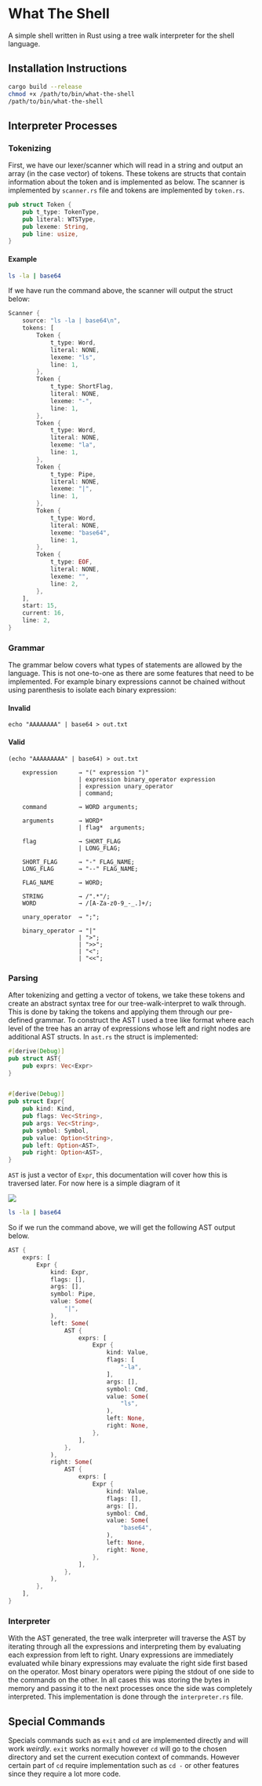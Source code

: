 # What The Shell

A simple shell written in Rust using a tree walk interpreter for the shell language.

## Installation Instructions

```bash
cargo build --release 
chmod +x /path/to/bin/what-the-shell
/path/to/bin/what-the-shell
```

## Interpreter Processes

### Tokenizing

First, we have our lexer/scanner which will read in a string and output an array (in the case vector) of tokens. These tokens are structs that contain information about the token and is implemented as below. The scanner is implemented by `scanner.rs` file and tokens are implemented by `token.rs`.

```rust
pub struct Token {
    pub t_type: TokenType,
    pub literal: WTSType,
    pub lexeme: String,
    pub line: usize,
}
```

#### Example

```bash
ls -la | base64
```
If we have run the command above, the scanner will output the struct below:

```rust
Scanner {
    source: "ls -la | base64\n",
    tokens: [
        Token {
            t_type: Word,
            literal: NONE,
            lexeme: "ls",
            line: 1,
        },
        Token {
            t_type: ShortFlag,
            literal: NONE,
            lexeme: "-",
            line: 1,
        },
        Token {
            t_type: Word,
            literal: NONE,
            lexeme: "la",
            line: 1,
        },
        Token {
            t_type: Pipe,
            literal: NONE,
            lexeme: "|",
            line: 1,
        },
        Token {
            t_type: Word,
            literal: NONE,
            lexeme: "base64",
            line: 1,
        },
        Token {
            t_type: EOF,
            literal: NONE,
            lexeme: "",
            line: 2,
        },
    ],
    start: 15,
    current: 16,
    line: 2,
}
```



### Grammar

The grammar below covers what types of statements are allowed by the language. This is not one-to-one as there are some features that need to be implemented. For example binary expressions cannot be chained without using parenthesis to isolate each binary expression:
#### Invalid
`echo "AAAAAAAA" | base64 > out.txt`
#### Valid
`(echo "AAAAAAAAA" | base64) > out.txt`
```
    expression      → "(" expression ")"
                    | expression binary_operator expression
                    | expression unary_operator
                    | command;

    command         → WORD arguments;

    arguments       → WORD*
                    | flag*  arguments;

    flag            → SHORT_FLAG
                    | LONG_FLAG;

    SHORT_FLAG      → "-" FLAG_NAME;
    LONG_FLAG       → "--" FLAG_NAME;

    FLAG_NAME       → WORD;

    STRING          → /".*"/;
    WORD            → /[A-Za-z0-9_-_.]+/;

    unary_operator  → ";";
    
    binary_operator → "|"
                    | ">";
                    | ">>";
                    | "<";
                    | "<<";
```

### Parsing

After tokenizing and getting a vector of tokens, we take these tokens and create an abstract syntax tree for our tree-walk-interpret to walk through. This is done by taking the tokens and applying them through our pre-defined grammar. To construct the AST I used a tree like format where each level of the tree has an array of expressions whose left and right nodes are additional AST structs. In `ast.rs` the struct is implemented:

```rust
#[derive(Debug)]
pub struct AST{
    pub exprs: Vec<Expr>
}


#[derive(Debug)]
pub struct Expr{
    pub kind: Kind,
    pub flags: Vec<String>,
    pub args: Vec<String>,
    pub symbol: Symbol,
    pub value: Option<String>,
    pub left: Option<AST>,
    pub right: Option<AST>,
}
```

`AST` is just a vector of `Expr`, this documentation will cover how this is traversed later. For now here is a simple diagram of it

![](./images/template.png)

```bash
ls -la | base64
```

So if we run the command above, we will get the following AST output below.



```rust
AST {
    exprs: [
        Expr {
            kind: Expr,
            flags: [],
            args: [],
            symbol: Pipe,
            value: Some(
                "|",
            ),
            left: Some(
                AST {
                    exprs: [
                        Expr {
                            kind: Value,
                            flags: [
                                "-la",
                            ],
                            args: [],
                            symbol: Cmd,
                            value: Some(
                                "ls",
                            ),
                            left: None,
                            right: None,
                        },
                    ],
                },
            ),
            right: Some(
                AST {
                    exprs: [
                        Expr {
                            kind: Value,
                            flags: [],
                            args: [],
                            symbol: Cmd,
                            value: Some(
                                "base64",
                            ),
                            left: None,
                            right: None,
                        },
                    ],
                },
            ),
        },
    ],
}
```

### Interpreter

With the AST generated, the tree walk interpreter will traverse the AST by iterating through all the expressions and interpreting them by evaluating each expression from left to right. Unary expressions are immediately evaluated while binary expressions may evaluate the right side first based on the operator. Most binary operators were piping the stdout of one side to the commands on the other. In all cases this was storing the bytes in memory and passing it to the next processes once the side was completely interpreted. This implementation is done through the `interpreter.rs` file.

## Special Commands

Specials commands such as `exit` and `cd` are implemented directly and will work *weirdly*. `exit` works normally however `cd` will go to the chosen directory and set the current execution context of commands. However certain part of `cd` require implementation such as `cd -` or other features since they require a lot more code.
